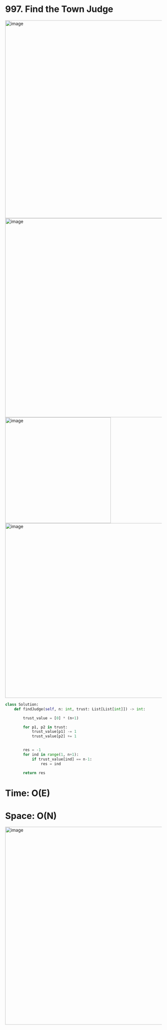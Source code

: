 # 997. Find the Town Judge

<img width="636" alt="image" src="https://github.com/jatinbhutka/LeetCode-2022/assets/35987583/6eb1a59f-b589-40f9-925a-d530b23be8f4">
<img width="640" alt="image" src="https://github.com/jatinbhutka/LeetCode-2022/assets/35987583/c68ced46-63a6-4441-8717-0f7c42e2f9f4">
<img width="340" alt="image" src="https://github.com/jatinbhutka/LeetCode-2022/assets/35987583/37686c3d-8e93-4759-9c9d-a5e1fb3ff57a">
<img width="562" alt="image" src="https://github.com/jatinbhutka/LeetCode-2022/assets/35987583/917a525f-4d7b-4869-a802-ccbbe0cd2905">


```python
class Solution:
    def findJudge(self, n: int, trust: List[List[int]]) -> int:

        trust_value = [0] * (n+1)

        for p1, p2 in trust:
            trust_value[p1] -= 1
            trust_value[p2] += 1

      
        res = -1
        for ind in range(1, n+1):
            if trust_value[ind] == n-1:
                res = ind
            
        return res

```

# Time: O(E)
# Space: O(N)

<img width="636" alt="image" src="https://github.com/jatinbhutka/LeetCode-2022/assets/35987583/5c686d18-ecb6-40d4-a442-4b2865251b0d">
